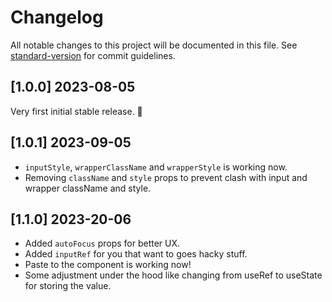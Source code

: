# Changelog

All notable changes to this project will be documented in this file. See [standard-version](https://github.com/conventional-changelog/standard-version) for commit guidelines.

<a name="1.0.0"></a>

## [1.0.0] 2023-08-05

Very first initial stable release. 🎉

## [1.0.1] 2023-09-05

- `inputStyle`, `wrapperClassName` and `wrapperStyle` is working now.
- Removing `className` and `style` props to prevent clash with input and wrapper className and style.

## [1.1.0] 2023-20-06

- Added `autoFocus` props for better UX.
- Added `inputRef` for you that want to goes hacky stuff.
- Paste to the component is working now!
- Some adjustment under the hood like changing from useRef to useState for storing the value.